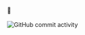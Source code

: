 🙂<br><br>
![GitHub commit activity](https://img.shields.io/github/commit-activity/m/Masaicker/Masaicker?color=%E7%BB%BF%E8%89%B2&label=%E6%91%B8%E9%B1%BC%E9%A2%91%E7%8E%87&logo=github&style=plastic)
